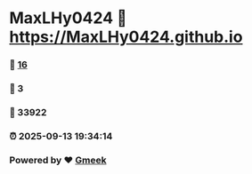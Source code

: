 # MaxLHy0424 :link: https://MaxLHy0424.github.io 
### :page_facing_up: [16](https://MaxLHy0424.github.io/tag.html) 
### :speech_balloon: 3 
### :hibiscus: 33922 
### :alarm_clock: 2025-09-13 19:34:14 
### Powered by :heart: [Gmeek](https://github.com/Meekdai/Gmeek)
